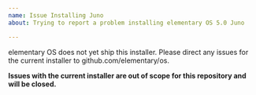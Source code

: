 ```yaml
---
name: Issue Installing Juno
about: Trying to report a problem installing elementary OS 5.0 Juno

---
```


elementary OS does not yet ship this installer. Please direct any issues for the current installer to github.com/elementary/os. 

**Issues with the current installer are out of scope for this repository and will be closed.**
